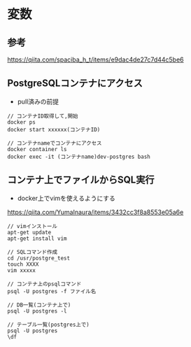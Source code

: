 # 変数

## 参考
https://qiita.com/spaciba_h_t/items/e9dac4de27c7d44c5be6

## PostgreSQLコンテナにアクセス
* pull済みの前提

```
// コンテナID取得して,開始
docker ps
docker start xxxxxx(コンテナID)

// コンテナnameでコンテナにアクセス
docker container ls
docker exec -it (コンテナname)dev-postgres bash
```


## コンテナ上でファイルからSQL実行
* docker上でvimを使えるようにする

https://qiita.com/YumaInaura/items/3432cc3f8a8553e05a6e


```
// vimインストール
apt-get update
apt-get install vim

// SQLコマンド作成
cd /usr/postgre_test
touch XXXX
vim xxxxx

// コンテナ上のpsqlコマンド
psql -U postgres -f ファイル名

// DB一覧(コンテナ上で)
psql -U postgres -l

// テーブル一覧(postgres上で)
psql -U postgres
\df
```
